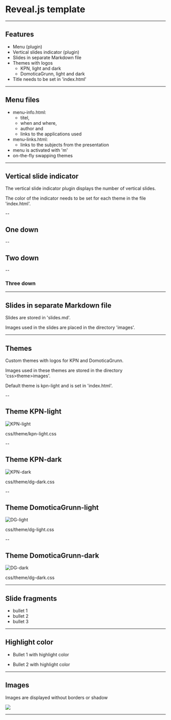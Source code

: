 
<!-- .slide: data-menu-title="Reveal.js template" data-background-image="images/background.png" data-background-opacity="0.5" -->
# Reveal.js template

---

<!-- .slide: data-menu-title="Features" -->
## Features

- Menu (plugin)
- Vertical slides indicator (plugin)
- Slides in separate Markdown file
- Themes with logos
  - KPN, light and dark
  - DomoticaGrunn, light and dark
- Title needs to be set in 'index.html'

---

<!-- .slide: data-menu-title="Menu files" -->
## Menu files

- menu-info.html:
  - titel,
  - when and where,
  - author and
  - links to the applications used
- menu-links.html:
  - links to the subjects from the presentation
- menu is activated with 'm'
- on-the-fly swapping themes

---

<!-- .slide: data-menu-title="Vertical slide indicator" -->
## Vertical slide indicator

The vertical slide indicator plugin displays the number of vertical slides.

The color of the indicator needs to be set for each theme in the file 'index.html'.

--

## One down

--

## Two down

--

### Three down

---

<!-- .slide: data-menu-title="Slides in separate Markdown file" -->
## Slides in separate Markdown file

Slides are stored in 'slides.md'.

Images used in the slides are placed in the directory 'images'.

---

<!-- .slide: data-menu-title="Themes" -->
## Themes

Custom themes with logos for KPN and DomoticaGrunn.

Images used in these themes are stored in the directory 'css>theme>images'.

Default theme is kpn-light and is set in 'index.html'.

--

<!-- .slide: data-menu-title="Theme KPN-light" -->
## Theme KPN-light

![KPN-light](images/KPN-light-small.png)

css/theme/kpn-light.css

--

<!-- .slide: data-menu-title="Theme KPN-dark" -->
## Theme KPN-dark

![KPN-dark](images/KPN-dark-small-inception.png)

css/theme/dg-dark.css

--

<!-- .slide: data-menu-title="Theme DomoticaGrunn-light" -->
## Theme DomoticaGrunn-light

![DG-light](images/DG-light-small.png)

css/theme/dg-light.css

--

<!-- .slide: data-menu-title="Theme DomoticaGrunn-dark" -->
## Theme DomoticaGrunn-dark

![DG-dark](images/DG-dark-small.png)

css/theme/dg-dark.css

---

<!-- .slide: data-menu-title="Slide fragments" -->

## Slide fragments

- bullet 1 <!-- .element: class="fragment" data-fragment-index="1" -->
- bullet 2 <!-- .element: class="fragment" data-fragment-index="2" -->
- bullet 3 <!-- .element: class="fragment" data-fragment-index="3" -->

---

<!-- .slide: data-menu-title="Highlight color" -->
## Highlight color

- Bullet 1 with highlight color <!-- .element: class="fragment highlight-current-blue" data-fragment-index="1" -->

- Bullet 2 with highlight color <!-- .element: class="fragment highlight-current-blue" data-fragment-index="2" -->

---

<!-- .slide: data-menu-title="Images" -->
## Images

Images are displayed without borders or shadow

![](images/surftocat.png)

---

<!-- .slide: data-menu-title="That's all folks" data-background-image="images/Thats_all_Folks.jpg" data-background-opacity="1.0" -->